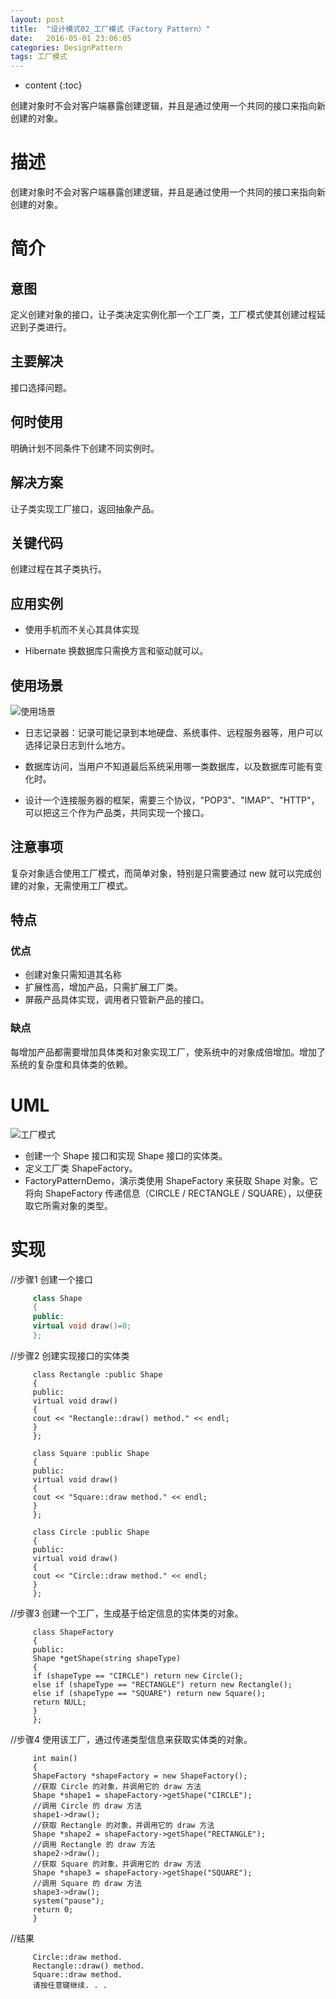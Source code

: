 ```yaml
---
layout: post
title:  "设计模式02_工厂模式（Factory Pattern）"
date:   2016-05-01 23:06:05
categories: DesignPattern
tags: 工厂模式
---
```


* content
{:toc}

 创建对象时不会对客户端暴露创建逻辑，并且是通过使用一个共同的接口来指向新创建的对象。




 

# 描述 #

 创建对象时不会对客户端暴露创建逻辑，并且是通过使用一个共同的接口来指向新创建的对象。

# 简介 #

##  意图 ##

  定义创建对象的接口，让子类决定实例化那一个工厂类，工厂模式使其创建过程延迟到子类进行。

##  主要解决 ##

  接口选择问题。

##  何时使用 ##

  明确计划不同条件下创建不同实例时。
## 解决方案 ##

  让子类实现工厂接口，返回抽象产品。

## 关键代码 ##

  创建过程在其子类执行。

##  应用实例 ##

  - 使用手机而不关心其具体实现

  - Hibernate 换数据库只需换方言和驱动就可以。

##  使用场景 ##

![使用场景](http://7xucao.com1.z0.glb.clouddn.com/dp02.png)


 -  日志记录器：记录可能记录到本地硬盘、系统事件、远程服务器等，用户可以选择记录日志到什么地方。

 - 数据库访问，当用户不知道最后系统采用哪一类数据库，以及数据库可能有变化时。

 - 设计一个连接服务器的框架，需要三个协议，"POP3"、"IMAP"、"HTTP"，可以把这三个作为产品类，共同实现一个接口。

##  注意事项 ##

  复杂对象适合使用工厂模式，而简单对象，特别是只需要通过 new 就可以完成创建的对象，无需使用工厂模式。

## 特点 ##

###  优点 ###

- 创建对象只需知道其名称
- 扩展性高，增加产品，只需扩展工厂类。
- 屏蔽产品具体实现，调用者只管新产品的接口。

###  缺点 ###

  每增加产品都需要增加具体类和对象实现工厂，使系统中的对象成倍增加。增加了系统的复杂度和具体类的依赖。

# UML #

 

![工厂模式](http://7xucao.com1.z0.glb.clouddn.com/dp022.png)

- 创建一个 Shape 接口和实现 Shape 接口的实体类。
- 定义工厂类 ShapeFactory。
- FactoryPatternDemo，演示类使用 ShapeFactory 来获取 Shape 对象。它将向 ShapeFactory 传递信息（CIRCLE / RECTANGLE / SQUARE），以便获取它所需对象的类型。

# 实现 #

 //步骤1 创建一个接口

```cpp
     class Shape
     {
     public:
     virtual void draw()=0;
     };
```
 //步骤2 创建实现接口的实体类

```
     class Rectangle :public Shape
     {
     public:
     virtual void draw()
     {
     cout << "Rectangle::draw() method." << endl;
     }
     };
     
     class Square :public Shape
     {
     public:
     virtual void draw()
     {
     cout << "Square::draw method." << endl;
     }
     };
     
     class Circle :public Shape
     {
     public:
     virtual void draw()
     {
     cout << "Circle::draw method." << endl;
     }
     };
```

 //步骤3 创建一个工厂，生成基于给定信息的实体类的对象。

```
     class ShapeFactory
     {
     public:
     Shape *getShape(string shapeType)
     {
     if (shapeType == "CIRCLE") return new Circle();
     else if (shapeType == "RECTANGLE") return new Rectangle();
     else if (shapeType == "SQUARE") return new Square();
     return NULL;
     }
     };
```

 //步骤4 使用该工厂，通过传递类型信息来获取实体类的对象。

```
     int main()
     {
     ShapeFactory *shapeFactory = new ShapeFactory();
     //获取 Circle 的对象，并调用它的 draw 方法
     Shape *shape1 = shapeFactory->getShape("CIRCLE");
     //调用 Circle 的 draw 方法
     shape1->draw();
     //获取 Rectangle 的对象，并调用它的 draw 方法
     Shape *shape2 = shapeFactory->getShape("RECTANGLE");
     //调用 Rectangle 的 draw 方法
     shape2->draw();
     //获取 Square 的对象，并调用它的 draw 方法
     Shape *shape3 = shapeFactory->getShape("SQUARE");
     //调用 Square 的 draw 方法
     shape3->draw();
     system("pause");
     return 0;
     }
```

 //结果

```
     Circle::draw method.
     Rectangle::draw() method.
     Square::draw method.
     请按任意键继续. . .
```
